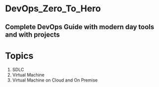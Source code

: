 # DevOps_Zero_To_Hero
## Complete DevOps Guide with modern day tools and with projects

# Topics
1. SDLC
2. Virtual Machine
3. Virtual Machine on Cloud and On Premise